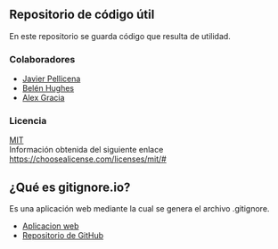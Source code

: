 ## Repositorio de código útil
En este repositorio se guarda código que resulta de utilidad.

### Colaboradores
- <a href="https://github.com/Javipell">Javier Pellicena</a>
- <a href="https://github.com/SmoothBrave">Belén Hughes</a>
- <a href="https://github.com/AlexGracia">Alex Gracia</a>

### Licencia
<a href="https://github.com/AlexGracia/Codigo_util/blob/master/LICENSE.md">MIT</a>
<br>Información obtenida del siguiente enlace https://choosealicense.com/licenses/mit/#

## ¿Qué es gitignore.io?
Es una aplicación web mediante la cual se genera el archivo .gitignore.
- <a href="https://gitignore.io">Aplicacion web</a>
- <a href="https://github.com/joeblau/gitignore.io">Repositorio de GitHub</a>
